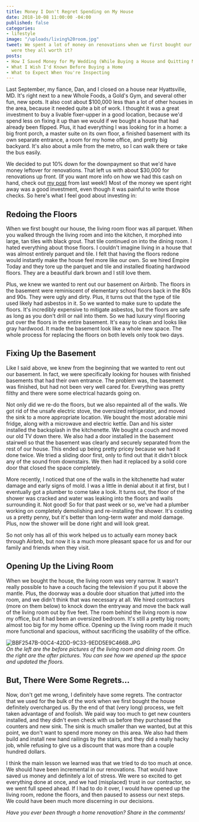 ```yaml
---
title: Money I Don't Regret Spending on My House
date: 2018-10-08 11:00:00 -04:00
published: false
categories:
- lifestyle
image: "/uploads/living%20room.jpg"
tweet: We spent a lot of money on renovations when we first bought our house. But
  were they all worth it?
posts:
- How I Saved Money for My Wedding (While Buying a House and Quitting My Job)
- What I Wish I'd Known Before Buying a Home
- What to Expect When You're Inspecting
---
```


Last September, my fiance, Dan, and I closed on a house near Hyattsville, MD. It's right next to a new Whole Foods, a Gold's Gym, and several other fun, new spots. It also cost about $100,000 less than a lot of other houses in the area, because it needed quite a bit of work. I thought it was a great investment to buy a livable fixer-upper in a good location, because we'd spend less on fixing it up than we would if we bought a house that had already been flipped. Plus, it had everything I was looking for in a home: a big front porch, a master suite on its own floor, a finished basement with its own separate entrance, a room for my home office, and pretty big backyard. It's also about a mile from the metro, so I can walk there or take the bus easily.

We decided to put 10% down for the downpayment so that we'd have money leftover for renovations. That left us with about $30,000 for renovations up front. (If you want more info on how we had this cash on hand, check out [my post](https://www.maggiegermano.com/blog/how-i-saved-money-for-my-wedding-while-buying-a-house-and-quitting-my-job/) from last week!) Most of the money we spent right away was a good investment, even though it was painful to write those checks. So here's what I feel good about investing in: 

## Redoing the Floors

When we first bought our house, the living room floor was all parquet. When you walked through the living room and into the kitchen, it morphed into large, tan tiles with black grout. That tile continued on into the dining room. I hated everything about those floors. I couldn't imagine living in a house that was almost entirely parquet and tile. I felt that having the floors redone would instantly make the house feel more like our own. So we hired Empire Today and they tore up the parquet and tile and installed floating hardwood floors. They are a beautiful dark brown and I still love them.

Plus, we knew we wanted to rent out our basement on Airbnb. The floors in the basement were reminiscent of elementary school floors back in the 80s and 90s. They were ugly and dirty. Plus, it turns out that the type of tile used likely had asbestos in it. So we wanted to make sure to update the floors. It's incredibly expensive to mitigate asbestos, but the floors are safe as long as you don't drill or nail into them. So we had luxury vinyl flooring put over the floors in the entire basement. It's easy to clean and looks like gray hardwood. It made the basement look like a whole new space. The whole process for replacing the floors on both levels only took two days. 

## Fixing Up the Basement

Like I said above, we knew from the beginning that we wanted to rent out our basement. In fact, we were specifically looking for houses with finished basements that had their own entrance. The problem was, the basement was finished, but had not been very well cared for. Everything was pretty filthy and there were some electrical hazards going on.

Not only did we re-do the floors, but we also repainted all of the walls. We got rid of the unsafe electric stove, the oversized refrigerator, and moved the sink to a more appropriate location. We bought the most adorable mini fridge, along with a microwave and electric kettle. Dan and his sister installed the backsplash in the kitchenette. We bought a couch and moved our old TV down there. We also had a door installed in the basement stairwell so that the basement was clearly and securely separated from the rest of our house. This ended up being pretty pricey because we had it done twice. We tried a sliding door first, only to find out that it didn't block any of the sound from downstairs. We then had it replaced by a solid core door that closed the space completely. 

More recently, I noticed that one of the walls in the kitchenette had water damage and early signs of mold. I was a little in denial about it at first, but I eventually got a plumber to come take a look. It turns out, the floor of the shower was cracked and water was leaking into the floors and walls surrounding it. Not good! So for that past week or so, we've had a plumber working on completely demolishing and re-installing the shower. It's costing us a pretty penny, but it's better than long-term water and mold damage. Plus, now the shower will be done right and will look great.

So not only has all of this work helped us to actually earn money back through Airbnb, but now it is a much more pleasant space for us and for our family and friends when they visit.

## Opening Up the Living Room

When we bought the house, the living room was very narrow. It wasn't really possible to have a couch facing the television if you put it above the mantle. Plus, the doorway was a double door situation that jutted into the room, and we didn't think that was necessary at all. We hired contractors (more on them below) to knock down the entryway and move the back wall of the living room out by five feet. The room behind the living room is now my office, but it had been an oversized bedroom. It's still a pretty big room; almost too big for my home office. Opening up the living room made it much more functional and spacious, without sacrificing the usability of the office.

![BBF2547B-00C4-42DD-9C33-9EDD5E9C466B.JPG](/uploads/BBF2547B-00C4-42DD-9C33-9EDD5E9C466B.JPG)\
*On the left are the before pictures of the living room and dining room. On the right are the after pictures. You can see how we opened up the space and updated the floors.*

## But, There Were Some Regrets...

Now, don't get me wrong, I definitely have some regrets. The contractor that we used for the bulk of the work when we first bought the house definitely overcharged us. By the end of that (very long) process, we felt taken advantage of and foolish. We paid way too much to get new counters installed, and they didn't even check with us before they purchased the counters and new sink. The sink is much smaller than we wanted, but at this point, we don't want to spend more money on this area. We also had them build and install new hand railings by the stairs, and they did a really hacky job, while refusing to give us a discount that was more than a couple hundred dollars.

I think the main lesson we learned was that we tried to do too much at once. We should have been incremental in our renovations. That would have saved us money and definitely a lot of stress. We were so excited to get everything done at once, and we had (misplaced) trust in our contractor, so we went full speed ahead. If I had to do it over, I would have opened up the living room, redone the floors, and then paused to assess our next steps. We could have been much more discerning in our decisions.

*Have you ever been through a home renovation? Share in the comments!*